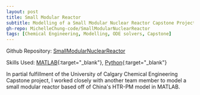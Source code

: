 ```yaml
---
layout: post
title: Small Modular Reactor
subtitle: Modelling of a Small Modular Nuclear Reactor Capstone Project
gh-repo: MichelleChung-code/SmallModularNuclearReactor
tags: [Chemical Engineering, Modelling, ODE solvers, Capstone]
---
```

Github Repository: [SmallModularNuclearReactor](https://github.com/MichelleChung-code/SmallModularNuclearReactor)

Skills Used: [MATLAB](https://www.mathworks.com/products/matlab.html){:target="_blank"}, [Python](https://www.python.org/){:target="_blank"}

In partial fulfillment of the University of Calgary Chemical Engineering Capstone project, I worked closely with another team member to model a small modular reactor based off of China's HTR-PM model in MATLAB.
